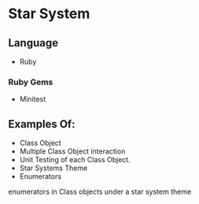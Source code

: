 # Star System

## Language

- Ruby

### Ruby Gems

- Minitest

## Examples Of:

- Class Object
- Multiple Class Object interaction
- Unit Testing of each Class Object.
- Star Systems Theme
- Enumerators


enumerators in Class objects under a star system theme

